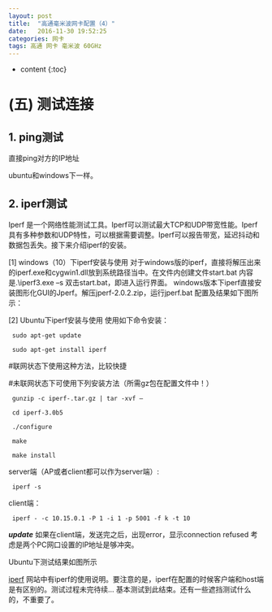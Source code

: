 ```yaml
---
layout: post
title:  "高通毫米波网卡配置（4）"
date:   2016-11-30 19:52:25
categories: 网卡
tags: 高通 网卡 毫米波 60GHz
---
```


* content
{:toc}




# (五)	测试连接
## 1. ping测试
直接ping对方的IP地址
 
ubuntu和windows下一样。

## 2. iperf测试
Iperf 是一个网络性能测试工具。Iperf可以测试最大TCP和UDP带宽性能。Iperf具有多种参数和UDP特性，可以根据需要调整。Iperf可以报告带宽，延迟抖动和数据包丢失。接下来介绍iperf的安装。

[1]	windows（10）下iperf安装与使用
对于windows版的iperf，直接将解压出来的iperf.exe和cygwin1.dll放到系统路径当中。在文件内创建文件start.bat 内容是.\iperf3.exe –s
双击start.bat，即进入运行界面。
windows版本下iperf直接安装图形化GUI的Jperf。解压jperf-2.0.2.zip，运行jperf.bat
配置及结果如下图所示：
 
[2]	Ubuntu下iperf安装与使用
使用如下命令安装：

	 sudo apt-get update

	 sudo apt-get install iperf

#联网状态下使用这种方法，比较快捷

#未联网状态下可使用下列安装方法（所需gz包在配置文件中！）


	 gunzip -c iperf-.tar.gz | tar -xvf – 

	 cd iperf-3.0b5

	 ./configure 

	 make 

	 make install


server端（AP或者client都可以作为server端）:

	 iperf -s

client端：

	 iperf - -c 10.15.0.1 -P 1 -i 1 -p 5001 -f k -t 10

*******update*******
如果在client端，发送完之后，出现error，显示connection refused
考虑是两个PC网口设置的IP地址是够冲突。


Ubuntu下测试结果如图所示


[iperf](https://iperf.fr/iperf-doc.php)
网站中有iperf的使用说明。要注意的是，iperf在配置的时候客户端和host端是有区别的。测试过程未完待续...
基本测试到此结束。还有一些遮挡测试什么的，不重要了。
